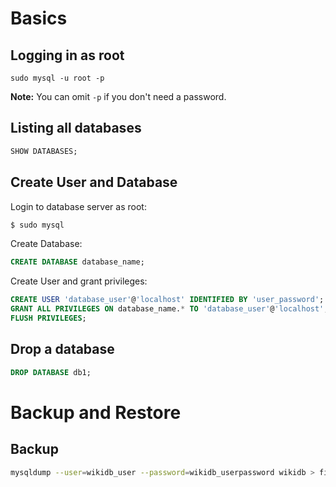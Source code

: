 # Basics

## Logging in as root

```
sudo mysql -u root -p
```

**Note:** You can omit `-p` if you don't need a password.

## Listing all databases

```sql
SHOW DATABASES;
```

## Create User and Database

Login to database server as root:
```sh
$ sudo mysql
```

Create Database:
```sql
CREATE DATABASE database_name;
```

Create User and grant privileges:
```sql
CREATE USER 'database_user'@'localhost' IDENTIFIED BY 'user_password';
GRANT ALL PRIVILEGES ON database_name.* TO 'database_user'@'localhost';
FLUSH PRIVILEGES;
```

## Drop a database

```sql
DROP DATABASE db1;
```

# Backup and Restore

## Backup 

```sh
mysqldump --user=wikidb_user --password=wikidb_userpassword wikidb > file.sql
```
